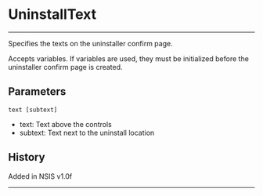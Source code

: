 # UninstallText

---

Specifies the texts on the uninstaller confirm page.

Accepts variables. If variables are used, they must be initialized before the uninstaller confirm page is created.

## Parameters

    text [subtext]

* text: Text above the controls
* subtext: Text next to the uninstall location

## History

Added in NSIS v1.0f

---
